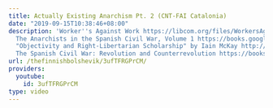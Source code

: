 ```yaml
---
title: Actually Existing Anarchism Pt. 2 (CNT-FAI Catalonia)
date: "2019-09-15T10:38:46+08:00"
description: 'Worker''s Against Work https://libcom.org/files/WorkersAgainstWork-Seidman_0.pdf
  The Anarchists in the Spanish Civil War, Volume 1 https://books.google.fi/books?id=zaaRvUxm0ZAC&pg=PR3&source=gbs_selected_pages&cad=3#v=onepage&q&f=false
  "Objectivity and Right-Libertarian Scholarship" by Iain McKay http://www.spunk.org/texts/places/spain/sp001532.html
  The Spanish Civil War: Revolution and Counterrevolution https://books.google.fi/books?id=0F20CAAAQBAJ&pg=PA263&lpg=PA263&dq=that+the+decisions+made+by+comrades+assigned+to+any+particular+task,+whether+administrative+or+military,+should+be+executed+without+any+obstruction+in+the+name+of+liberty,+a+liberty+that+in+many+cases+degenerates+into+wantonness.&source=bl&ots=47ZX3yWrBA&sig=iF3hYQ4xeaz8Z9SHqd8qmlaJ77A&hl=en&sa=X&ved=0ahUKEwjC67rEt8zNAhXIDCwKHccHAfwQ6AEIGjAA#v=onepage&q=that%20the%20decisions%20made%20by%20comrades%20assigned%20to%20any%20particular%20task%2C%20whether%20administrative%20or%20military%2C%20should%20be%20executed%20without%20any%20obstruction%20in%20the%20name%20of%20liberty%2C%20a%20liberty%20that%20in%20many%20cases%20degenerates%20into%20wantonness.&f=false'
url: /thefinnishbolshevik/3ufTFRGPrCM/
providers:
  youtube:
    id: 3ufTFRGPrCM
type: video
---
```

